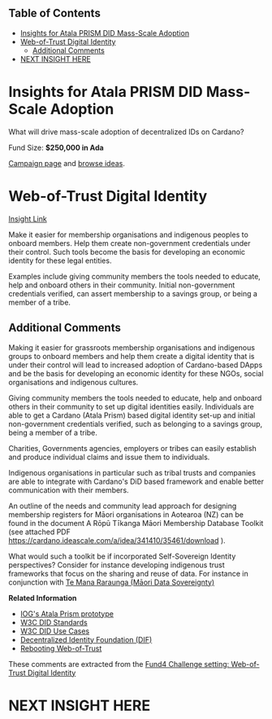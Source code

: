 ## Table of Contents

- [Insights for Atala PRISM DID Mass-Scale Adoption](#insights-for-atala-prism-did-mass-scale-adoption)
- [Web-of-Trust Digital Identity](#web-of-trust-digital-identity)
  - [Additional Comments](#additional-comments)
- [NEXT INSIGHT HERE](#next-insight-here)

# Insights for Atala PRISM DID Mass-Scale Adoption

What will drive mass-scale adoption of decentralized IDs on Cardano?

Fund Size: **$250,000 in Ada**

[Campaign page](https://cardano.ideascale.com/a/campaign-home/26116) and [browse ideas](https://cardano.ideascale.com/a/ideas/top/campaign-filter/byids/campaigns/26116/stage/unspecified).


# Web-of-Trust Digital Identity

[Insight Link](https://cardano.ideascale.com/a/dtd/Web-of-Trust-Digital-Identity/365434-48088)

Make it easier for membership organisations and indigenous peoples to onboard members. Help them create non-government credentials under their control. Such tools become the basis for developing an economic identity for these legal entities.

Examples include giving community members the tools needed to educate, help and onboard others in their community. Initial non-government credentials verified, can assert membership to a savings group, or being a member of a tribe.

## Additional Comments

Making it easier for grassroots membership organisations and indigenous groups to onboard members and help them create a digital identity that is under their control will lead to increased adoption of Cardano-based DApps and be the basis for developing an economic identity for these NGOs, social organisations and indigenous cultures.

Giving community members the tools needed to educate, help and onboard others in their community to set up digital identities easily. Individuals are able to get a Cardano (Atala Prism) based digital identity set-up and initial non-government credentials verified, such as belonging to a savings group, being a member of a tribe.

Charities, Governments agencies, employers or tribes can easily establish and produce individual claims and issue them to individuals.

Indigenous organisations in particular such as tribal trusts and companies are able to integrate with Cardano's DiD based framework and enable better communication with their members.

An outline of the needs and community lead approach for designing membership registers for Māori organisations in Aotearoa (NZ) can be found in the document A Rōpū Tīkanga Māori Membership Database Toolkit (see attached PDF https://cardano.ideascale.com/a/idea/341410/35461/download ).

What would such a toolkit be if incorporated Self-Sovereign Identity perspectives? Consider for instance developing indigenous trust frameworks that focus on the sharing and reuse of data. For instance in conjunction with [Te Mana Raraunga (Māori Data Sovereignty)](https://www.temanararaunga.maori.nz/)

**Related Information**

- [IOG's Atala Prism prototype](https://atalaprism.io)
- [W3C DID Standards](https://www.w3.org/TR/did-core/)
- [W3C DID Use Cases](https://www.w3.org/TR/did-use-cases/)
- [Decentralized Identity Foundation (DIF)](https://identity.foundation/)
- [Rebooting Web-of-Trust](https://www.weboftrust.info/)

These comments are extracted from the [Fund4 Challenge setting: Web-of-Trust Digital Identity](https://cardano.ideascale.com/a/dtd/Web-of-Trust-Digital-Identity/341410-48088)

# NEXT INSIGHT HERE